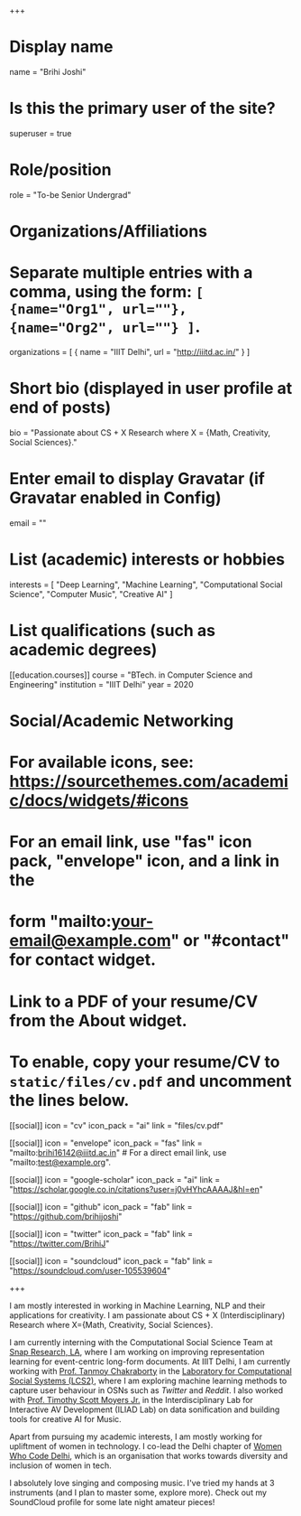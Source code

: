 +++
# Display name
name = "Brihi Joshi"

# Is this the primary user of the site?
superuser = true

# Role/position
role = "To-be Senior Undergrad"

# Organizations/Affiliations
#   Separate multiple entries with a comma, using the form: `[ {name="Org1", url=""}, {name="Org2", url=""} ]`.
organizations = [ { name = "IIIT Delhi", url = "http://iiitd.ac.in/" } ]

# Short bio (displayed in user profile at end of posts)
bio = "Passionate about CS + X Research where X = {Math, Creativity, Social Sciences}."

# Enter email to display Gravatar (if Gravatar enabled in Config)
email = ""

# List (academic) interests or hobbies
interests = [
  "Deep Learning",
  "Machine Learning",
  "Computational Social Science",
  "Computer Music",
  "Creative AI"
]

# List qualifications (such as academic degrees)
[[education.courses]]
  course = "BTech. in Computer Science and Engineering"
  institution = "IIIT Delhi"
  year = 2020


# Social/Academic Networking
# For available icons, see: https://sourcethemes.com/academic/docs/widgets/#icons
#   For an email link, use "fas" icon pack, "envelope" icon, and a link in the
#   form "mailto:your-email@example.com" or "#contact" for contact widget.


# Link to a PDF of your resume/CV from the About widget.
# To enable, copy your resume/CV to `static/files/cv.pdf` and uncomment the lines below.

[[social]]
  icon = "cv"
  icon_pack = "ai"
  link = "files/cv.pdf"

[[social]]
  icon = "envelope"
  icon_pack = "fas"
  link = "mailto:brihi16142@iiitd.ac.in"  # For a direct email link, use "mailto:test@example.org".

[[social]]
  icon = "google-scholar"
  icon_pack = "ai"
  link = "https://scholar.google.co.in/citations?user=j0vHYhcAAAAJ&hl=en"

[[social]]
  icon = "github"
  icon_pack = "fab"
  link = "https://github.com/brihijoshi"

[[social]]
  icon = "twitter"
  icon_pack = "fab"
  link = "https://twitter.com/BrihiJ"

[[social]]
  icon = "soundcloud"
  icon_pack = "fab"
  link = "https://soundcloud.com/user-105539604"




+++

I am mostly interested in working in Machine Learning, NLP and their applications for creativity. I am passionate about CS + X (Interdisciplinary) Research where X={Math, Creativity, Social Sciences}.

I am currently interning with the Computational Social Science Team at [Snap Research, LA](https://research.snap.com/), where I am working on improving representation learning for event-centric long-form documents. At IIIT Delhi, I am currently working with [Prof. Tanmoy Chakraborty](https://www.iiitd.ac.in/tanmoy) in the [ Laboratory for Computational Social Systems (LCS2)](http://lcs2.iiitd.edu.in/), where I am exploring machine learning methods to capture user behaviour in OSNs such as _Twitter_ and _Reddit_. I also worked with [Prof. Timothy Scott Moyers Jr.](http://www.timmoyers.com/) in the Interdisciplinary Lab for Interactive AV Development (ILIAD Lab) on data sonification and building tools for creative AI for Music. 

Apart from pursuing my academic interests, I am mostly working for upliftment of women in technology. I co-lead the Delhi chapter of [Women Who Code Delhi](https://www.womenwhocode.com/delhi), which is an organisation that works towards diversity and inclusion of women in tech.

I absolutely love singing and composing music. I've tried my hands at 3 instruments (and I plan to master some, explore more). Check out my SoundCloud profile for some late night amateur pieces!
